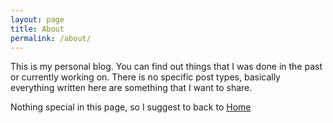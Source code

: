 ```yaml
---
layout: page
title: About
permalink: /about/
---
```


This is my personal blog. You can find out things that I was done in the past or currently working on. There is no specific post types, basically everything written here are something that I want to share.

Nothing special in this page, so I suggest to back to [Home](https://rizkidoank.com)